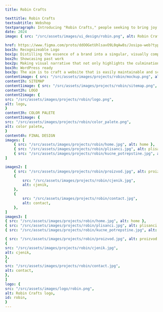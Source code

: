 ```yaml
---
title: Robin Crafts

texttitle: Robin Crafts
textsubtitle: Webshop
textparagraph: Introducing "Robin Crafts," people seeking to bring joy into their lives through handcrafted plushies. I had the privilege of translating the essence of Robin Crafts into a captivating online presence. Fueled by a passion for creating seamless and visually appealing web experiences, my goal was to weave together an online tapestry that mirrors the charm and craftsmanship of Robin Crafts' crochet plushies.
date: 2024
image: { src: "/src/assets/images/ui_design/robin.png", alt: Robin Crafts }

href: https://www.figma.com/proto/ddOOGetUhlsavO9L0qAw8s/Josipa-web?type=design&node-id=1-2&t=zoFDRlEye2El3QCL-1&scaling=min-zoom&page-id=0%3A1&starting-point-node-id=1%3A2&mode=design
box1h: Recognizeable Logo
box1p: Distilling the essence of a brand into a singular, visually compelling symbol. Making face of a business, creating an immediate connection between the brand and its audience.
box2h: Showcasing past work
box2p: Making visual narrative that not only highlights the culmination of effort and dedication but also provides a glimpse into the evolution of craftsmanship.
box3h: WordPress ready
box3p: The aim is to craft a website that is easily maintainable and scalable. The intuitive content management system empowers users to update and expand their web content effortlessly.
contentimage: { src: "/src/assets/images/projects/robin/mockup.png", alt: mockup }
content1h: SITEMAP
content1image: { src: "/src/assets/images/projects/robin/sitemap.png", alt: sitemap }
content2h: LOGO
content2image: {
src: "/src/assets/images/projects/robin/logo.png",
alt: logo,
}
content3h: COLOR PALETE
content3image: {
src: "/src/assets/images/projects/robin/color_palete.png",
alt: color palete,
}
content4h: FINAL DESIGN
images: [
    { src: "/src/assets/images/projects/robin/home.jpg", alt: home },
    { src: "/src/assets/images/projects/robin/plisanci.jpg", alt: plisanci },
    { src: "/src/assets/images/projects/robin/kucne_potrepstine.jpg", alt: kucne potrepstine },
]

images2: [
    { src: "/src/assets/images/projects/robin/proizvod.jpg", alt: proizvod },
    {
        src: "/src/assets/images/projects/robin/cjenik.jpg",
        alt: cjenik,
    },
    {
        src: "/src/assets/images/projects/robin/contact.jpg",
        alt: contact,
    },
]
images3: [
{ src: "/src/assets/images/projects/robin/home.jpg", alt: home },
{ src: "/src/assets/images/projects/robin/plisanci.jpg", alt: plisanci },
{ src: "/src/assets/images/projects/robin/kucne_potrepstine.jpg", alt: kucne potrepstine },

{ src: "/src/assets/images/projects/robin/proizvod.jpg", alt: proizvod },
{
src: "/src/assets/images/projects/robin/cjenik.jpg",
alt: cjenik,
},
{
src: "/src/assets/images/projects/robin/contact.jpg",
alt: contact,
},
]
logo: {
src: "/src/assets/images/logo/robin.png",
alt: Robin Crafts logo,
id: robin,
}
---
```

